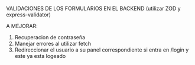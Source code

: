 VALIDACIONES DE LOS FORMULARIOS EN EL BACKEND (utilizar ZOD y express-validator)

A MEJORAR:
1. Recuperacion de contraseña
2. Manejar errores al utilizar fetch
3. Redireccionar el usuario a su panel correspondiente si entra en /login y este ya esta logeado